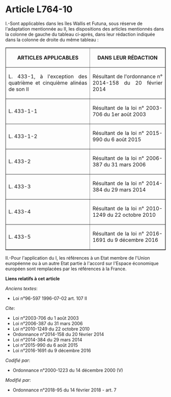 # Article L764-10

I.-Sont applicables dans les îles Wallis et Futuna, sous réserve de l'adaptation mentionnée au II, les dispositions des
articles mentionnés dans la colonne de gauche du tableau ci-après, dans leur rédaction indiquée dans la colonne de droite du
même tableau :

<table border="1">
  <tbody>
    <tr>
      <th>

ARTICLES APPLICABLES</th>
      <th>

DANS LEUR RÉDACTION</th>
    </tr>
    <tr>
      <td align="justify">

L. 433-1, à l'exception des quatrième et cinquième alinéas de son II</td>
      <td align="justify">

Résultant de l'ordonnance n° 2014-158 du 20 février 2014
</td>
    </tr>
    <tr>
      <td align="justify">

L. 433-1-1</td>
      <td align="justify">

Résultant de la loi n° 2003-706 du 1er août 2003
</td>
    </tr>
    <tr>
      <td align="justify">

L. 433-1-2</td>
      <td align="justify">

Résultant de la loi n° 2015-990 du 6 août 2015
</td>
    </tr>
    <tr>
      <td align="justify">

L. 433-2</td>
      <td align="justify">

Résultant de la loi n° 2006-387 du 31 mars 2006
</td>
    </tr>
    <tr>
      <td align="justify">

L. 433-3</td>
      <td align="justify">

Résultant de la loi n° 2014-384 du 29 mars 2014
</td>
    </tr>
    <tr>
      <td align="justify">

L. 433-4</td>
      <td align="justify">

Résultant de la loi n° 2010-1249 du 22 octobre 2010
</td>
    </tr>
    <tr>
      <td align="justify">

L. 433-5</td>
      <td align="justify">

Résultant de la loi n° 2016-1691 du 9 décembre 2016
</td>
    </tr>
  </tbody>
</table>

II.-Pour l'application du I, les références à un Etat membre de l'Union européenne ou à un autre Etat partie à l'accord sur
l'Espace économique européen sont remplacées par les références à la France.

**Liens relatifs à cet article**

_Anciens textes_:

  - Loi n°96-597 1996-07-02 art. 107 II

_Cite_:

  - Loi n°2003-706 du 1 août 2003
  - Loi n°2006-387 du 31 mars 2006
  - Loi n°2010-1249 du 22 octobre 2010
  - Ordonnance n°2014-158 du 20 février 2014
  - Loi n°2014-384 du 29 mars 2014
  - Loi n°2015-990 du 6 août 2015
  - Loi n°2016-1691 du 9 décembre 2016

_Codifié par_:

  - Ordonnance n°2000-1223 du 14 décembre 2000 (V)

_Modifié par_:

  - Ordonnance n°2018-95 du 14 février 2018 - art. 7
